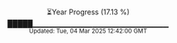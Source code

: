 <p align="center">
⏳Year Progress (17.13 %) <br>
█████▁▁▁▁▁▁▁▁▁▁▁▁▁▁▁▁▁▁▁▁▁▁▁▁▁ <br>
<sub>Updated: Tue, 04 Mar 2025 12:42:00 GMT</sub>
</p>

